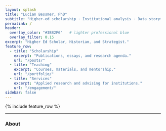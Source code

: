 ```yaml
---
layout: splash
title: "Lucian Bessmer, PhD"
subtitle: "Higher-ed scholarship · Institutional analysis · Data storytelling"
permalink: /
header:
  overlay_color: "#3B82F6"   # lighter professional blue
  overlay_filter: 0.15
excerpt: "Higher Ed Scholar, Historian, and Strategist."
feature_row:
  - title: "Scholarship"
    excerpt: "Publications, essays, and research agenda."
    url: "/posts/"
  - title: "Teaching"
    excerpt: "Courses, materials, and mentorship."
    url: "/portfolio/"
  - title: "Services"
    excerpt: "Applied research and advising for institutions."
    url: "/engagement/"
sidebar: false
---
```


{% include feature_row %}

<hr>

### About
